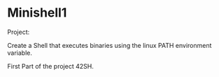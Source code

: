 # Minishell1

Project:

Create a Shell that executes binaries using the linux PATH environment variable.

First Part of the project 42SH.
